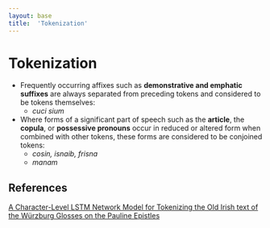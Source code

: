 ```yaml
---
layout: base
title:  'Tokenization'
---
```



# Tokenization

* Frequently occurring affixes such as **demonstrative and emphatic suffixes** are always separated from preceding tokens and considered to be tokens themselves:
    * _cuci sium_
* Where forms of a significant part of speech such as the **article**, the **copula**, or **possessive pronouns** occur in reduced or altered form when combined with other tokens, these forms are considered to be conjoined tokens:
    * _cosin, isnaib, frisna_
    * _manam_


## References
[A Character-Level LSTM Network Model for Tokenizing the Old Irish text of the Würzburg Glosses on the Pauline Epistles](https://pdfs.semanticscholar.org/ca39/e7b169034e048e4a03eb73588dd02cc1fb61.pdf?_ga=2.226142810.1785128679.1589418175-1340948691.1589214695)
